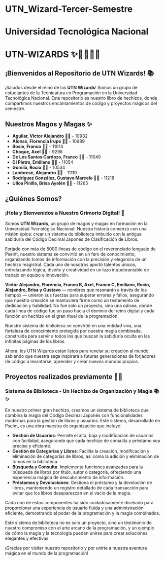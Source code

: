 # UTN_Wizard-Tercer-Semestre
# **Universidad Tecnológica Nacional**

# UTN-WIZARDS ✨🧙‍♂️🧙‍♀️ 

## ¡Bienvenidos al Repositorio de UTN Wizards! 📚

¡Saludos desde el reino de los **UTN Wizards**! Somos un grupo de estudiantes de la Tecnicatura en Programación en la Universidad Tecnológica Nacional. Este repositorio es nuestro libro de hechizos, donde compartimos nuestros encantamientos de código y proyectos mágicos del semestre.

## Nuestros Magos y Magas ✨

- **Aguilar, Víctor Alejandro** 🧙‍♂️ - 10982
- **Alonso, Florencia Irupe** 🧙‍♀️ - 10989
- **Bosio, Franco** 🧙‍♂️ - 11014
- **Choque, Axel** 🧙‍♂️ - 9298
- **De Los Santos Cardozo, Franco** 🧙‍♂️ - 11049
- **Di Pietro, Emiliano** 🧙‍♂️ - 11054
- **Gomila, Rocío** 🧙‍♀️ - 10534
- **Lambrese, Alejandro** 🧙‍♂️ - 11119
- **Rodríguez González, Gustavo Marcelo** 🧙‍♂️ - 11218
- **Ulloa Pinilla, Brisa Ayelén** 🧙‍♀️ - 11265

## ¿Quiénes Somos?

### ¡Hola y Bienvenidos a Nuestro Grimorio Digital! 👋

Somos **UTN Wizards**, un grupo de magos y magas en formación en la Universidad Tecnológica Nacional. Nuestra historia comenzó con una misión épica: crear un sistema de biblioteca imbuido con la antigua sabiduría del Código Decimal Japonés de Clasificación de Libros. 

Forjado con más de 5000 líneas de código en el reverenciado lenguaje de Pseint, nuestro sistema se convirtió en un faro de conocimiento, organizando tomos de información con la precisión y elegancia de un hechizo magistral. Cada uno de nosotros aportó talentos únicos, entrelazando lógica, diseño y creatividad en un lazo inquebrantable de trabajo en equipo e innovación. 

**Víctor Alejandro, Florencia, Franco B, Axel, Franco C, Emiliano, Rocío, Alejandro, Brisa y Gustavo** — nombres que resonarán a través de los tiempos — unieron sus fuerzas para superar errores y fallos, asegurando que nuestra creación se mantuviera firme como un testamento de dedicación y habilidad. No fue solo un proyecto, sino una odisea, donde cada línea de código fue un paso hacia el dominio del reino digital y cada función un hechizo en el gran ritual de la programación.

Nuestro sistema de biblioteca se convirtió en una entidad viva, una fortaleza de conocimiento protegida por nuestra magia combinada, construida para servir a todos los que buscan la sabiduría oculta en las infinitas páginas de los libros.

Ahora, los UTN Wizards están listos para revelar su creación al mundo, sabiendo que nuestra saga inspirará a futuras generaciones de forjadores de código a levantarse, aprender y crear nuevos mundos propios.

## Proyectos realizados previamente 🔮✨

### Sistema de Biblioteca - Un Hechizo de Organización y Magia 📚✨

En nuestro primer gran hechizo, creamos un sistema de biblioteca que combina la magia del Código Decimal Japonés con funcionalidades modernas para la gestión de libros y usuarios. Este sistema, desarrollado en Pseint, es una obra maestra de organización que incluye:

- **Gestión de Usuarios**: Permite el alta, baja y modificación de usuarios con facilidad, asegurando que cada hechizo de consulta y préstamo sea preciso y eficiente.
- **Gestión de Categorías y Libros**: Facilita la creación, modificación y eliminación de categorías de libros, así como la adición y eliminación de tomos en la biblioteca.
- **Búsqueda y Consulta**: Implementa funciones avanzadas para la búsqueda de libros por título, autor o categoría, ofreciendo una experiencia mágica de descubrimiento de información.
- **Préstamos y Devoluciones**: Gestiona el préstamo y la devolución de libros, manteniendo un registro detallado de cada transacción para evitar que los libros desaparezcan en el vacío de la magia.

Cada uno de estos componentes ha sido cuidadosamente diseñado para proporcionar una experiencia de usuario fluida y una administración eficiente, demostrando el poder de la programación y la magia combinados. 

Este sistema de biblioteca no es solo un proyecto, sino un testimonio de nuestro compromiso con el arte arcano de la programación, y un ejemplo de cómo la magia y la tecnología pueden unirse para crear soluciones elegantes y efectivas.

¡Gracias por visitar nuestro repositorio y por unirte a nuestra aventura mágica en el mundo de la programación!
